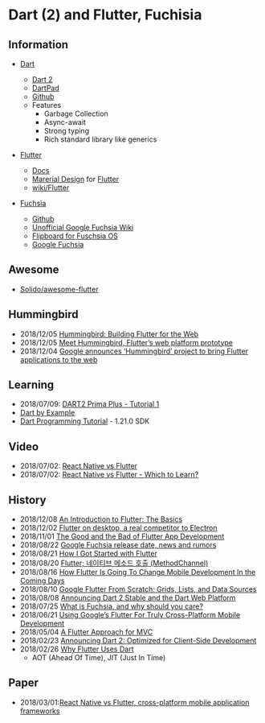 # Dart (2) and Flutter, Fuchisia

## Information

- [Dart](https://www.dartlang.org/)
    - [Dart 2](https://www.dartlang.org/dart-2)
    - [DartPad](https://dartpad.dartlang.org/)
    - [Github](https://github.com/dart-lang)
    - Features  
        - Garbage Collection
        - Async-await
        - Strong typing
        - Rich standard library like generics

- [Flutter](https://flutter.io/)
    - [Docs](https://flutter.io/docs)
    - [Marerial Design](https://material.io/develop/flutter/) for [Flutter](https://material.io/develop/flutter/)
    - [wiki/Flutter](https://en.wikipedia.org/wiki/Flutter_(software))

- [Fuchsia](https://github.com/fuchsia-mirror)
    - [Github](https://github.com/fuchisia-mirror)
    - [Unofficial Google Fuchsia Wiki](https://fuchsia.miraheze.org/wiki/Main_Page)
    - [Flipboard for Fuschsia OS](https://flipboard.com/topic/fuchsiaos)
    - [Google Fuchsia](https://en.wikipedia.org/wiki/Google_Fuchsia)


## Awesome
- [Solido/awesome-flutter](https://github.com/Solido/awesome-flutter)


## Hummingbird
- 2018/12/05 [Hummingbird: Building Flutter for the Web](https://medium.com/flutter-io/hummingbird-building-flutter-for-the-web-e687c2a023a8)
- 2018/12/05 [Meet Hummingbird, Flutter’s web platform prototype](https://jaxenter.com/flutter-web-hummingbird-152715.html)
- 2018/12/04 [Google announces ‘Hummingbird’ project to bring Flutter applications to the web](https://9to5google.com/2018/12/04/google-hummingbird-flutter-web/)


## Learning
- 2018/07/09: [DART2 Prima Plus - Tutorial 1](https://www.codeproject.com/Articles/1251136/DART-Prima-Plus-Tutorial)
- [Dart by Example](http://jpryan.me/dartbyexample/)
- [Dart Programming Tutorial](https://www.tutorialspoint.com/dart_programming/index.htm) - 1.21.0 SDK
  

## Video
- 2018/07/02: [React Native vs Flutter](https://www.youtube.com/watch?v=bnYJRYFsrSw)
- 2018/07/02: [React Native vs Flutter - Which to Learn?](https://www.youtube.com/watch?v=tSyXb0sHBoE)


## History
- 2018/12/08 [An Introduction to Flutter: The Basics](https://medium.freecodecamp.org/an-introduction-to-flutter-the-basics-9fe541fd39e2)
- 2018/12/02 [Flutter on desktop, a real competitor to Electron](https://medium.com/flutter-community/flutter-on-desktop-a-real-competitor-to-electron-4f049ea6b061)
- 2018/11/01 [The Good and the Bad of Flutter App Development](https://www.altexsoft.com/blog/engineering/pros-and-cons-of-flutter-app-development/)
- 2018/08/22 [Google Fuchsia release date, news and rumors](https://www.techradar.com/news/google-fuchsia)
- 2018/08/21 [How I Got Started with Flutter](https://pspdfkit.com/blog/2018/starting-with-flutter/)
- 2018/08/20 [Flutter; 네이티브 메소드 호출 (MethodChannel)](https://blog.wonhada.com/?p=3522)
- 2018/08/16 [How Flutter Is Going To Change Mobile Development In the Coming Days](https://www.mobileappdaily.com/2018/08/16/flutter-mobile-development)
- 2018/08/10 [Google Flutter From Scratch: Grids, Lists, and Data Sources](https://code.tutsplus.com/tutorials/google-flutter-from-scratch-grids-lists-and-data-sources--cms-31624)
- 2018/08/08 [Announcing Dart 2 Stable and the Dart Web Platform](https://medium.com/dartlang/dart-2-stable-and-the-dart-web-platform-3775d5f8eac7)
- 2018/07/25 [What is Fuchsia, and why should you care?](https://www.androidcentral.com/fuchsia)
- 2018/06/21 [Using Google’s Flutter For Truly Cross-Platform Mobile Development](https://www.smashingmagazine.com/2018/06/google-flutter-mobile-development/)
- 2018/05/04 [A Flutter Approach for MVC](https://proandroiddev.com/flutter-in-mvc-437ed7cead2e)
- 2018/02/23 [Announcing Dart 2: Optimized for Client-Side Development](https://medium.com/dartlang/announcing-dart-2-80ba01f43b6)
- 2018/02/26 [Why Flutter Uses Dart](https://hackernoon.com/why-flutter-uses-dart-dd635a054ebf)
    - AOT (Ahead Of Time), JIT (Just In Time) 

## Paper
- 2018/03/01:[React Native vs Flutter, cross-platform mobile application frameworks](https://www.theseus.fi/bitstream/handle/10024/146232/thesis.pdf?sequence=1)


